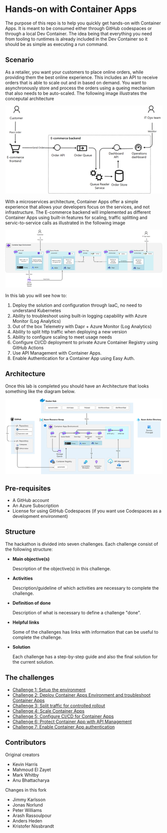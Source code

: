 # Hands-on with Container Apps

The purpose of this repo is to help you quickly get hands-on with Container Apps. It is meant to be consumed either through GitHub codespaces or through a local Dev Container. The idea being that everything you need from tooling to runtimes is already included in the Dev Container so it should be as simple as executing a run command.

## Scenario

As a retailer, you want your customers to place online orders, while providing them the best online experience. This includes an API to receive orders that is able to scale out and in based on demand. You want to asynchronously store and process the orders using a queing mechanism that also needs to be auto-scaled. 
The following image illustrates the conceputal architecture

![](images/conceptual-architecture-overview.png)

With a microservices architecture, Container Apps offer a simple experience that allows your developers focus on the services, and not infrastructure. The E-commerce backend will implemented as different Container Apps using built-in features for scaling, traffic splitting and servic-to-service calls as illustrated in the following image

![](images/container-apps-overview.png)

In this lab you will see how to:

1. Deploy the solution and configuration through IaaC, no need to understand Kubernetes
2. Ability to troubleshoot using built-in logging capability with Azure Monitor (Log Analytics)
3. Out of the box Telemetry with Dapr + Azure Monitor (Log Analytics)
4. Ability to split http traffic when deploying a new version
5. Ability to configure scaling to meet usage needs
6. Configure CI/CD deployment to private Azure Container Registry using GitHub Actions
7. Use API Management with Container Apps.
8. Enable Authentication for a Container App using Easy Auth.



## Architecture
Once this lab is completed you should have an Architecture that looks something like the diagram below.

![](/images/architecture-overview.png)

## Pre-requisites

- A GitHub account
- An Azure Subscription
- License for using GitHub Codespaces (if you want use Codespaces as a development environment)


## Structure
The hackathon is divided into seven challenges. Each challenge consist of the following structure: 
- **Main objective(s)**
    
    Description of the objective(s) in this challenge. 
    
- **Activities**

    Description/guideline of which activities are necessary to complete the challenge.    

- **Definition of done**

    Description of what is necessary to define a challenge "done".

- **Helpful links**

    Some of the challenges has links with information that can be useful to complete the challenge. 

- **Solution**

    Each challenge has a step-by-step guide and also the final solution for the current solution. 


## The challenges

- [Challenge 1: Setup the environment](/docs/challenge1.md)
- [Challenge 2: Deploy Container Apps Environment and troubleshoot Container Apps](/docs/challenge2.md)
- [Challenge 3: Split traffic for controlled rollout](/docs/challenge3.md)
- [Challenge 4: Scale Container Apps](/docs/challenge4.md)
- [Challenge 5: Configure CI/CD for Container Apps](/docs/challenge5.md)
- [Challenge 6: Protect Container App with API Management](/docs/challenge6.md)
- [Challenge 7: Enable Container App authentication](/docs/challenge7.md)

## Contributors

Original creators
* Kevin Harris 
* Mahmoud El Zayet
* Mark Whitby 
* Anu Bhattacharya

Changes in this fork
* Jimmy Karlsson 
* Jonas Norlund 
* Peter Williams
* Arash Rassoulpour 
* Anders Heden 
* Kristofer Nissbrandt
